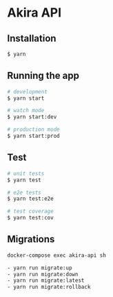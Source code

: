 # Akira API
## Installation

```bash
$ yarn
```

## Running the app

```bash
# development
$ yarn start

# watch mode
$ yarn start:dev

# production mode
$ yarn start:prod
```

## Test

```bash
# unit tests
$ yarn test

# e2e tests
$ yarn test:e2e

# test coverage
$ yarn test:cov
```

## Migrations

```bash
docker-compose exec akira-api sh

- yarn run migrate:up
- yarn run migrate:down
- yarn run migrate:latest
- yarn run migrate:rollback
```
